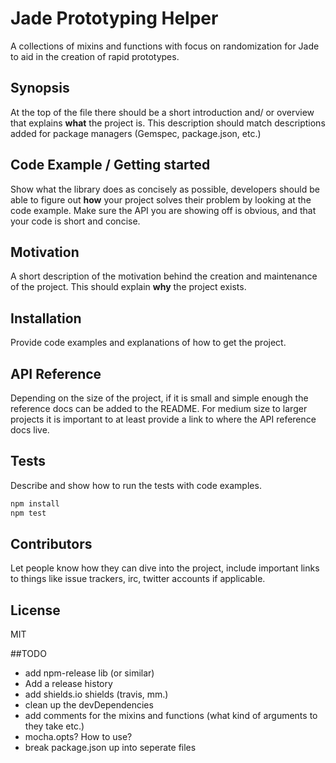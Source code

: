 # Jade Prototyping Helper
A collections of mixins and functions with focus on randomization for Jade to aid in the creation of rapid prototypes.

## Synopsis

At the top of the file there should be a short introduction and/ or overview that explains **what** the project is. This description should match descriptions added for package managers (Gemspec, package.json, etc.)

## Code Example / Getting started

Show what the library does as concisely as possible, developers should be able to figure out **how** your project solves their problem by looking at the code example. Make sure the API you are showing off is obvious, and that your code is short and concise.

## Motivation

A short description of the motivation behind the creation and maintenance of the project. This should explain **why** the project exists.

## Installation

Provide code examples and explanations of how to get the project.

## API Reference

Depending on the size of the project, if it is small and simple enough the reference docs can be added to the README. For medium size to larger projects it is important to at least provide a link to where the API reference docs live.

## Tests

Describe and show how to run the tests with code examples.

```bash
npm install
npm test
```

## Contributors

Let people know how they can dive into the project, include important links to things like issue trackers, irc, twitter accounts if applicable.

## License

MIT

##TODO
* add npm-release lib (or similar)
* Add a release history
* add shields.io shields (travis, mm.)
* clean up the devDependencies
* add comments for the mixins and functions (what kind of arguments to they take etc.)
* mocha.opts? How to use?
* break package.json up into seperate files
